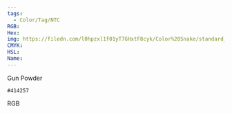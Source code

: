 ```yaml
---
tags:
  - Color/Tag/NTC
RGB:
Hex:
img: https://filedn.com/l0hpzxl1f01yT7GHxtF8cyk/Color%20Snake/standard_csv_to_svg/414257.svg
CMYK:
HSL:
Name:
---
```

Gun Powder
```palette
#414257
```
RGB
